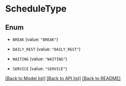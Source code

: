 # ScheduleType

## Enum


* `BREAK` (value: `"BREAK"`)

* `DAILY_REST` (value: `"DAILY_REST"`)

* `WAITING` (value: `"WAITING"`)

* `SERVICE` (value: `"SERVICE"`)


[[Back to Model list]](../README.md#documentation-for-models) [[Back to API list]](../README.md#documentation-for-api-endpoints) [[Back to README]](../README.md)


